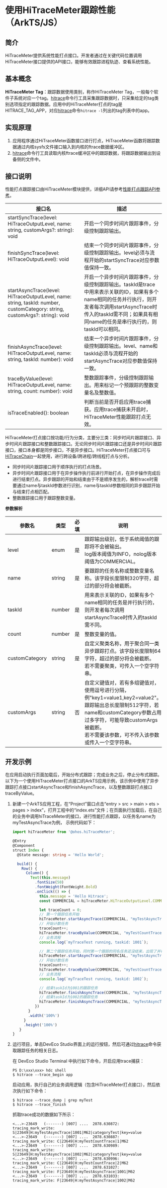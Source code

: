 # 使用HiTraceMeter跟踪性能（ArkTS/JS）

## 简介

HiTraceMeter提供系统性能打点接口。开发者通过在关键代码位置调用HiTraceMeter接口提供的API接口，能够有效跟踪进程轨迹、查看系统性能。

## 基本概念

**HiTraceMeter Tag**：跟踪数据使用类别，称作HiTraceMeter Tag，一般每个软件子系统对应一个tag。[hitrace](hitrace.md)命令行工具采集跟踪数据时，只采集给定的tag类别选项指定的跟踪数据。应用中的HiTraceMeter打点的tag是HITRACE_TAG_APP，对应[hitrace](hitrace.md)命令`hitrace -l`列出的tag列表中的app。

## 实现原理

1. 应用程序通过HiTraceMeter函数接口进行打点，HiTraceMeter函数将跟踪数据通过内核sysfs文件接口输入到内核的ftrace数据缓冲区。
2. [hitrace](hitrace.md)命令行工具读取内核ftrace缓冲区中的跟踪数据，将跟踪数据输出到设备侧的文件中。

## 接口说明

性能打点跟踪接口由HiTraceMeter模块提供，详细API请参考[性能打点跟踪API参考](../reference/apis-performance-analysis-kit/js-apis-hitracemeter.md)。

| 接口名                                                       | 描述                                                         |
| ------------------------------------------------------------ | ------------------------------------------------------------ |
| startSyncTrace(level: HiTraceOutputLevel, name: string, customArgs?: string): void | 开启一个同步时间片跟踪事件，分级控制跟踪输出。               |
| finishSyncTrace(level: HiTraceOutputLevel): void             | 结束一个同步时间片跟踪事件，分级控制跟踪输出。level必须与流程开始的startSyncTrace对应参数值保持一致。 |
| startAsyncTrace(level: HiTraceOutputLevel, name: string, taskId: number, customCategory: string, customArgs?: string): void | 开启一个异步时间片跟踪事件，分级控制跟踪输出。taskId是trace中用来表示关联的ID，如果有多个name相同的任务并行执行，则开发者每次调用startAsyncTrace时传入的taskId需不同；如果具有相同name的任务是串行执行的，则taskId可以相同。 |
| finishAsyncTrace(level: HiTraceOutputLevel, name: string, taskId: number): void | 结束一个异步时间片跟踪事件，分级控制跟踪输出。level、name和taskId必须与流程开始的startAsyncTrace对应参数值保持一致。 |
| traceByValue(level: HiTraceOutputLevel, name: string, count: number): void | 整数跟踪事件，分级控制跟踪输出。用来标记一个预跟踪的整数变量名及整数值。 |
| isTraceEnabled(): boolean                                    | 判断当前是否开启应用trace捕获。应用trace捕获未开启时，HiTraceMeter性能跟踪打点无效。 |

HiTraceMeter打点接口按功能/行为分类，主要分三类：同步时间片跟踪接口、异步时间片跟踪接口和整数跟踪接口。无论同步时间片跟踪接口还是异步时间片跟踪接口，接口本身都是同步接口，不是异步接口。HiTraceMeter打点接口可与[HiTraceChain](./hitracechain-guidelines-arkts.md)一起使用，进行跨设备/跨进程/跨线程打点与分析。

- 同步时间片跟踪接口用于顺序执行的打点场景。
- 异步时间片跟踪接口用于在异步操作执行前进行开始打点，在异步操作完成后进行结束打点。异步跟踪的开始和结束由于不是顺序发生的，解析trace时需要通过name与taskId参数进行识别，name与taskId参数相同的异步跟踪开始与结束打点相匹配。
- 整数跟踪接口用于跟踪整数变量。

**参数解析**

| 参数名         | 类型   | 必填 | 说明                                                         |
| -------------- | ------ | ---- | ------------------------------------------------------------ |
| level          | enum   | 是   | 跟踪输出级别，低于系统阈值的跟踪将不会被输出。<br>log版本阈值为INFO，nolog版本阈值为COMMERCIAL。 |
| name           | string | 是   | 要跟踪的任务名称或整数变量名称。该字段长度限制320字符，超过的部分将会被截断。 |
| taskId         | number | 是   | 用来表示关联的ID，如果有多个name相同的任务是并行执行的，则开发者每次调用startAsyncTrace时传入的taskId需不同。 |
| count          | number | 是   | 整数变量的值。                                               |
| customCategory | string | 是   | 自定义聚类名称，用于聚合同一类异步跟踪打点。该字段长度限制64字符，超过的部分将会被截断。<br>若不需要聚类，可传入一个空字符串。 |
| customArgs     | string | 否   | 自定义键值对，若有多组键值对，使用逗号进行分隔，例"key1=value1,key2=value2"。<br>跟踪输出总长度限制512字符，若name和customCategory参数占用过多字符，可能导致customArgs被截断。<br/>若不需要该参数，可不传入该参数或传入一个空字符串。 |

## 开发示例

在应用启动执行页面加载后，开始分布式跟踪；完成业务之后，停止分布式跟踪。以下为一个使用HiTraceMeter打点接口的ArkTS应用示例，该示例中使用了异步跟踪打点接口startAsyncTrace和finishAsyncTrace，以及整数跟踪打点接口traceByValue。

1. 新建一个ArkTS应用工程，在“Project”窗口点击“entry &gt; src &gt; main &gt; ets &gt; pages &gt; index”，打开工程中的“index.ets”文件；在页面执行加载后，在自己的业务中调用hiTraceMeter的接口，进行性能打点跟踪，以任务名name为myTestAsyncTrace为例， 示例代码如下：

   ```ts
   import hiTraceMeter from '@ohos.hiTraceMeter';
   
   @Entry
   @Component
   struct Index {
     @State message: string = 'Hello World';
   
     build() {
       Row() {
         Column() {
           Text(this.message)
             .fontSize(50)
             .fontWeight(FontWeight.Bold)
             .onClick(() => {
               this.message = 'Hello Hitrace';
               const COMMERCIAL = hiTraceMeter.HiTraceOutputLevel.COMMERCIAL;
   
               let traceCount = 0;
               // 第一个跟踪任务开始
               hiTraceMeter.startAsyncTrace(COMMERCIAL, "myTestAsyncTrace", 1001, "categoryTest", "key=value");
               // 开始计数任务
               traceCount++;
               hiTraceMeter.traceByValue(COMMERCIAL, "myTestCountTrace", traceCount);
               // 业务流程
               console.log(`myTraceTest running, taskid: 1001`);
   
               // 第二个跟踪任务开始，同时第一个跟踪的同名任务还没结束，出现了并行执行，对应接口的taskId需要不同
               hiTraceMeter.startAsyncTrace(COMMERCIAL, "myTestAsyncTrace", 1002, "categoryTest", "key=value");
               // 开始计数任务
               traceCount++;
               hiTraceMeter.traceByValue(COMMERCIAL, "myTestCountTrace", traceCount);
               // 业务流程
               console.log(`myTraceTest running, taskid: 1002`);
   
               // 结束taskId为1001的跟踪任务
               hiTraceMeter.finishAsyncTrace(COMMERCIAL, "myTestAsyncTrace", 1001);
               // 结束taskId为1002的跟踪任务
               hiTraceMeter.finishAsyncTrace(COMMERCIAL, "myTestAsyncTrace", 1002);
             })
          }
          .width('100%')
        }
        .height('100%')
      }
   }
   ```
2. 运行项目，单击DevEco Studio界面上的运行按钮，然后可通过[hitrace](hitrace.md)命令获取跟踪任务的相关日志。

   在 DevEco Studio Terminal 中执行如下命令，开启应用trace捕获：

   ```shell
   PS D:\xxx\xxx> hdc shell
   $ hitrace --trace_begin app
   ```
   启动应用，执行自己的业务调用逻辑（包含HiTraceMeter打点接口），然后依次执行如下命令：

   ```shell
   $ hitrace --trace_dump | grep myTest
   $ hitrace --trace_finish
   ```
   抓取trace成功的数据如下所示：

   ```text
   <...>-23649   (-------) [007] ....  2078.630872: tracing_mark_write: S|23649|H:myTestAsyncTrace|1001|M62|categoryTest|key=value
   <...>-23649   (-------) [007] ....  2078.630887: tracing_mark_write: C|23649|H:myTestCountTrace|1|M62
   <...>-23649   (-------) [007] ....  2078.630989: tracing_mark_write: S|23649|H:myTestAsyncTrace|1002|M62|categoryTest|key=value
   <...>-23649   (-------) [007] ....  2078.630996: tracing_mark_write: C|23649|H:myTestCountTrace|2|M62
   <...>-23649   (-------) [007] ....  2078.631027: tracing_mark_write: F|23649|H:myTestAsyncTrace|1001|M62
   <...>-23649   (-------) [007] ....  2078.631033: tracing_mark_write: F|23649|H:myTestAsyncTrace|1002|M62
   ```
